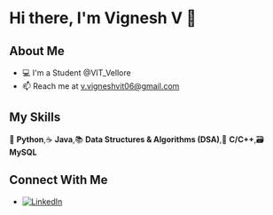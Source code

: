 # Hi there, I'm Vignesh V 👋

## About Me
- 💻 I'm a Student @VIT_Vellore
- 📫 Reach me at v.vigneshvit06@gmail.com

## My Skills
 🐍 **Python**,☕ **Java**,📚 **Data Structures & Algorithms (DSA)**,🔧 **C/C++**,🗃️ **MySQL**

## Connect With Me
- [![LinkedIn](https://img.shields.io/badge/LinkedIn-0077B5?style=flat&logo=linkedin&logoColor=white)](https://www.linkedin.com/in/vignesh-v-539197290/)



